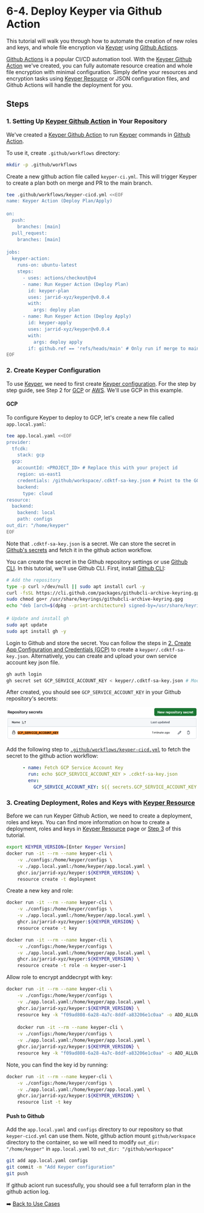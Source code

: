 # 6-4. Deploy Keyper via Github Action

This tutorial will walk you through how to automate the creation of new roles and keys, and whole file encryption via [Keyper](https://jarrid.xyz/keyper) using [Github Actions](https://docs.github.com/en/actions).

[Github Actions](https://docs.github.com/en/actions) is a popular CI/CD automation tool. With the [Keyper Github Action](https://github.com/marketplace/actions/keyper-action) we've created, you can fully automate resource creation and whole file encryption with minimal configuration. Simply define your resources and encryption tasks using [Keyper Resource](https://jarrid.xyz/keyper/resource/) or JSON configuration files, and Github Actions will handle the deployment for you.

## Steps

### 1. Setting Up [Keyper Github Action](https://github.com/marketplace/actions/keyper-action) in Your Repository

We've created a [Keyper Github Action](https://github.com/marketplace/actions/keyper-action) to run [Keyper](https://jarrid.xyz/keyper) commands in [Github Action](https://docs.github.com/en/actions).

To use it, create `.github/workflows` directory:

```sh {"cwd":"../../","id":"01J89JFBT83EN3MEZR8M5YCT0R"}
mkdir -p .github/workflows
```

Create a new github action file called `keyper-ci.yml`. This will trigger Keyper to create a plan both on merge and PR to the main branch.

```sh {"cwd":"../../","id":"01J8BNZXMK7R6QX1XSZJGBW294"}
tee .github/workflows/keyper-cicd.yml <<EOF
name: Keyper Action (Deploy Plan/Apply)

on:
  push:
    branches: [main]
  pull_request:
    branches: [main]

jobs:
  keyper-action:
    runs-on: ubuntu-latest
    steps:
      - uses: actions/checkout@v4
      - name: Run Keyper Action (Deploy Plan)
        id: keyper-plan
        uses: jarrid-xyz/keyper@v0.0.4
        with:
          args: deploy plan
      - name: Run Keyper Action (Deploy Apply)
        id: keyper-apply
        uses: jarrid-xyz/keyper@v0.0.4
        with:
          args: deploy apply
        if: github.ref == 'refs/heads/main' # Only run if merge to main
EOF
```

### 2. Create Keyper Configuration

To use [Keyper](https://jarrid.xyz/keyper), we need to first create [Keyper configuration](https://jarrid.xyz/keyper/configuration/). For the step by step guide, see Step 2 for [GCP](../../2-create-app-configuration-and-credentials-gcp/README.md) or [AWS](../../2-create-app-configuration-and-credentials-aws/README.md). We'll use GCP in this example.

#### GCP

To configure Keyper to deploy to GCP, let's create a new file called `app.local.yaml`:

```sh {"cwd":"../../","id":"01J8BZG51NVH7H0P1MF14QYAFP"}
tee app.local.yaml <<EOF
provider:
  tfcdk:
    stack: gcp
  gcp:
    accountId: <PROJECT_ID> # Replace this with your project id
    region: us-east1
    credentials: /github/workspace/.cdktf-sa-key.json # Point to the GCP service account key JSON file
    backend:
      type: cloud
resource:
  backend:
    backend: local
    path: configs
out_dir: "/home/keyper"
EOF
```

Note that `.cdktf-sa-key.json` is a secret. We can store the secret in [Github's secrets](https://docs.github.com/en/actions/security-guides/encrypted-secrets) and fetch it in the github action workflow.

You can create the secret in the Github repository settings or use [Github CLI](https://cli.github.com/). In this tutorial, we'll use Github CLI. First, install [Github CLI](https://cli.github.com/):

```sh {"id":"01J8ECSXXH1TH043XEVTS4FZXA"}
# Add the repository
type -p curl >/dev/null || sudo apt install curl -y
curl -fsSL https://cli.github.com/packages/githubcli-archive-keyring.gpg | sudo dd of=/usr/share/keyrings/githubcli-archive-keyring.gpg
sudo chmod go+r /usr/share/keyrings/githubcli-archive-keyring.gpg
echo "deb [arch=$(dpkg --print-architecture) signed-by=/usr/share/keyrings/githubcli-archive-keyring.gpg] https://cli.github.com/packages stable main" | sudo tee /etc/apt/sources.list.d/github-cli.list > /dev/null

# Update and install gh
sudo apt update
sudo apt install gh -y
```

Login to Github and store the secret. You can follow the steps in [2. Create App Configuration and Credentials (GCP)](../../2-create-app-configuration-and-credentials-gcp/README.md) to create a `keyper/.cdktf-sa-key.json`. Alternatively, you can create and upload your own service account key json file.

```sh {"cwd":"../../","id":"01J8ECSXXH1TH043XEVYPTD0DR"}
gh auth login
gh secret set GCP_SERVICE_ACCOUNT_KEY < keyper/.cdktf-sa-key.json # Modify the file path to use your own key
```

After created, you should see `GCP_SERVICE_ACCOUNT_KEY` in your Github repository's secrets:

![Github Repository Secrets](./github-repository-secrets.png)

Add the following step to [`.github/workflows/keyper-cicd.yml`](../../.github/workflows/keyper-cicd.yml) to fetch the secret to the github action workflow:

```yml {"id":"01J8ECSXXH1TH043XEVZP2RBBR"}
      - name: Fetch GCP Service Account Key
        run: echo $GCP_SERVICE_ACCOUNT_KEY > .cdktf-sa-key.json
        env:
          GCP_SERVICE_ACCOUNT_KEY: ${{ secrets.GCP_SERVICE_ACCOUNT_KEY }}
```

### 3. Creating Deployment, Roles and Keys with [Keyper Resource](https://jarrid.xyz/keyper/resource/)

Before we can run Keyper Github Action, we need to create a deployment, roles and keys. You can find more information on how to create a deployment, roles and keys in [Keyper Resource](https://jarrid.xyz/keyper/resource/) page or [Step 3](../../3-create-roles-and-keys/README.md) of this tutorial.

```sh {"cwd":"../../","id":"01J8ECSXXH1TH043XEW267NYZZ"}
export KEYPER_VERSION=[Enter Keyper Version]
docker run -it --rm --name keyper-cli \
    -v ./configs:/home/keyper/configs \
    -v ./app.local.yaml:/home/keyper/app.local.yaml \
    ghcr.io/jarrid-xyz/keyper:${KEYPER_VERSION} \
    resource create -t deployment
```

Create a new key and role:

```sh {"cwd":"../../","id":"01J8H350YAW5W5GQ4DFM9HEYXT"}
docker run -it --rm --name keyper-cli \
    -v ./configs:/home/keyper/configs \
    -v ./app.local.yaml:/home/keyper/app.local.yaml \
    ghcr.io/jarrid-xyz/keyper:${KEYPER_VERSION} \
    resource create -t key
```

```sh {"cwd":"../../", "id":"01J8H350YAW5W5GQ4DFNHSS3RG"}
docker run -it --rm --name keyper-cli \
    -v ./configs:/home/keyper/configs \
    -v ./app.local.yaml:/home/keyper/app.local.yaml \
    ghcr.io/jarrid-xyz/keyper:${KEYPER_VERSION} \
    resource create -t role -n keyper-user-1
```

Allow role to encrypt anddecrypt with key:

```sh {"cwd":"../../"}
docker run -it --rm --name keyper-cli \
    -v ./configs:/home/keyper/configs \
    -v ./app.local.yaml:/home/keyper/app.local.yaml \
    ghcr.io/jarrid-xyz/keyper:${KEYPER_VERSION} \
    resource key -k "f09ad808-6a28-4a7c-8ddf-a83206e1c0aa" -o ADD_ALLOW_DECRYPT -r keyper-user-1

    docker run -it --rm --name keyper-cli \
    -v ./configs:/home/keyper/configs \
    -v ./app.local.yaml:/home/keyper/app.local.yaml \
    ghcr.io/jarrid-xyz/keyper:${KEYPER_VERSION} \
    resource key -k "f09ad808-6a28-4a7c-8ddf-a83206e1c0aa" -o ADD_ALLOW_ENCRYPT -r keyper-user-1
```

Note, you can find the key id by running:

```sh {"cwd":"../../"}
docker run -it --rm --name keyper-cli \
    -v ./configs:/home/keyper/configs \
    -v ./app.local.yaml:/home/keyper/app.local.yaml \
    ghcr.io/jarrid-xyz/keyper:${KEYPER_VERSION} \
    resource list -t key
```

#### Push to Github

Add the `app.local.yaml` and `configs` directory to our repository so that `keyper-cicd.yml` can use them. Note, github action mount `github/workspace` directory to the container, so we will need to modify `out_dir: "/home/keyper"` in `app.local.yaml` to `out_dir: "/github/workspace"`

```sh {"cwd":"../../","id":"01J8H350YAW5W5GQ4DFPZ0P6YA"}
git add app.local.yaml configs
git commit -m "Add Keyper configuration"
git push
```

If github aciont run sucessfully, you should see a full terraform plan in the github action log.

➡️ [Back to Use Cases](../README.md)
